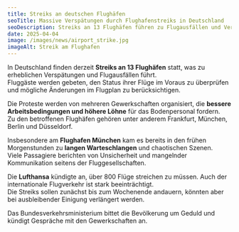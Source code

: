 ```yaml
---
title: Streiks an deutschen Flughäfen
seoTitle: Massive Verspätungen durch Flughafenstreiks in Deutschland
seoDescription: Streiks an 13 Flughäfen führen zu Flugausfällen und Verzögerungen
date: 2025-04-04
image: /images/news/airport_strike.jpg
imageAlt: Streik am Flughafen
---
```


In Deutschland finden derzeit **Streiks an 13 Flughäfen** statt, was zu erheblichen Verspätungen und Flugausfällen führt.  
Fluggäste werden gebeten, den Status ihrer Flüge im Voraus zu überprüfen und mögliche Änderungen im Flugplan zu berücksichtigen.

Die Proteste werden von mehreren Gewerkschaften organisiert, die **bessere Arbeitsbedingungen und höhere Löhne** für das Bodenpersonal fordern.  
Zu den betroffenen Flughäfen gehören unter anderem Frankfurt, München, Berlin und Düsseldorf.

Insbesondere am **Flughafen München** kam es bereits in den frühen Morgenstunden zu **langen Warteschlangen** und chaotischen Szenen.  
Viele Passagiere berichten von Unsicherheit und mangelnder Kommunikation seitens der Fluggesellschaften.

Die **Lufthansa** kündigte an, über 800 Flüge streichen zu müssen. Auch der internationale Flugverkehr ist stark beeinträchtigt.  
Die Streiks sollen zunächst bis zum Wochenende andauern, könnten aber bei ausbleibender Einigung verlängert werden.

Das Bundesverkehrsministerium bittet die Bevölkerung um Geduld und kündigt Gespräche mit den Gewerkschaften an.
